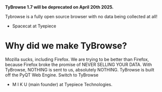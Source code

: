 **TyBrowse 1.7 will be deprecated on April 20th 2025.**

Tybrowse is a fully open source browser with no data being collected at all!

- Spacecat at Tyepiece

# Why did we make TyBrowse?
Mozilla sucks, including Firefox. We are trying to be better than Firefox, because Firefox broke the promise of NEVER SELLING YOUR DATA.
With TyBrowse, NOTHING is sent to us, absolutely NOTHING.
TyBrowse is built off the PyQT Web Engine.
Switch to TyBrowse

- M I K U (main founder) at Tyepiece Technologies.
